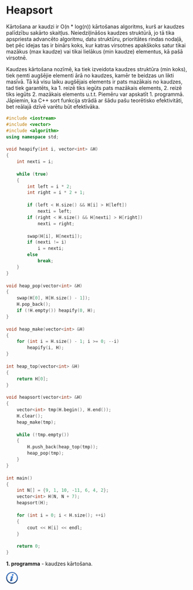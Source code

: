 # Heapsort

Kārtošana ar kaudzi ir O(n * log(n)) kārtošanas algoritms, kurš ar kaudzes palīdzību sakārto skaitļus. Neiedziļināšos kaudzes struktūrā, jo tā tika apspriesta advancēto algoritmu, datu struktūru, prioritātes rindas nodaļā, bet pēc idejas tas ir binārs koks, kur katras virsotnes apakškoks satur tikai mazākus (max kaudze) vai tikai lielākus (min kaudze) elementus, kā pašā virsotnē.

Kaudzes kārtošana nozīmē, ka tiek izveidota kaudzes struktūra (min koks), tiek ņemti augšējie elementi ārā no kaudzes, kamēr te beidzas un likti masīvā. Tā kā visu laiku augšējais elements ir pats mazākais no kaudzes, tad tiek garantēts, ka 1. reizē tiks iegūts pats mazākais elements, 2. reizē tiks iegūts 2. mazākais elements u.t.t. Piemēru var apskatīt 1. programmā. Jāpiemin, ka C++ sort funkcija strādā ar šādu pašu teorētisko efektivitāti, bet reālajā dzīvē varētu būt efektīvāka.

```cpp
#include <iostream>
#include <vector>
#include <algorithm>
using namespace std;

void heapify(int i, vector<int> &H)
{
    int nexti = i;

    while (true)
    {
        int left = i * 2;
        int right = i * 2 + 1;

        if (left < H.size() && H[i] > H[left])
            nexti = left;
        if (right < H.size() && H[nexti] > H[right])
            nexti = right;

        swap(H[i], H[nexti]);
        if (nexti != i)
            i = nexti;
        else
            break;
    }
}

void heap_pop(vector<int> &H)
{
    swap(H[0], H[H.size() - 1]);
    H.pop_back();
    if (!H.empty()) heapify(0, H);
}

void heap_make(vector<int> &H)
{
    for (int i = H.size() - 1; i >= 0; --i)
        heapify(i, H);
}

int heap_top(vector<int> &H)
{
    return H[0];
}

void heapsort(vector<int> &H)
{
    vector<int> tmp(H.begin(), H.end());
    H.clear();
    heap_make(tmp);

    while (!tmp.empty())
    {
        H.push_back(heap_top(tmp));
        heap_pop(tmp);
    }
}

int main()
{
    int N[] = {9, 1, 10, -11, 6, 4, 2};
    vector<int> H(N, N + 7);
    heapsort(H);

    for (int i = 0; i < H.size(); ++i)
    {
        cout << H[i] << endl;
    }

    return 0;
}
```

**1. programma** - kaudzes kārtošana.

<a href="http://en.wikipedia.org/wiki/Heapsort" target="_blank">![Vairāk informācija](/media/theory/information.png)</a>